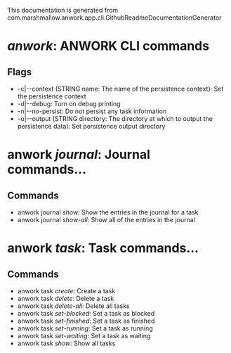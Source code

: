 This documentation is generated from com.marshmallow.anwork.app.cli.GithubReadmeDocumentationGenerator

#  *anwork*: ANWORK CLI commands
## Flags
- -c|--context (STRING name: The name of the persistence context): Set the persistence context
- -d|--debug: Turn on debug printing
- -n|--no-persist: Do not persist any task information
- -o|--output (STRING directory: The directory at which to output the persistence data): Set persistence output directory
# anwork *journal*: Journal commands...
## Commands
- anwork journal *show*: Show the entries in the journal for a task
- anwork journal *show-all*: Show all of the entries in the journal
# anwork *task*: Task commands...
## Commands
- anwork task *create*: Create a task
- anwork task *delete*: Delete a task
- anwork task *delete-all*: Delete all tasks
- anwork task *set-blocked*: Set a task as blocked
- anwork task *set-finished*: Set a task as finished
- anwork task *set-running*: Set a task as running
- anwork task *set-waiting*: Set a task as waiting
- anwork task *show*: Show all tasks
